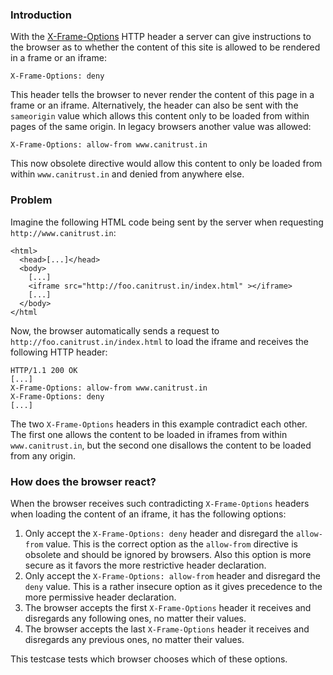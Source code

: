 ### Introduction
With the [X-Frame-Options](https://developer.mozilla.org/en-US/docs/Web/HTTP/Headers/X-Frame-Options) HTTP header a server can give instructions to the browser as to whether the content of this site is allowed to be rendered in a frame or an iframe:
```
X-Frame-Options: deny
```
This header tells the browser to never render the content of this page in a frame or an iframe. Alternatively, the header can also be sent with the ``sameorigin`` value which allows this content only to be loaded from within pages of the same origin. In legacy browsers another value was allowed:
```
X-Frame-Options: allow-from www.canitrust.in
```
This now obsolete directive would allow this content to only be loaded from within ``www.canitrust.in`` and denied from anywhere else.

### Problem
Imagine the following HTML code being sent by the server when requesting ``http://www.canitrust.in``:
```
<html>
  <head>[...]</head>
  <body>
    [...]
    <iframe src="http://foo.canitrust.in/index.html" ></iframe>
    [...]
  </body>
</html
```
Now, the browser automatically sends a request to ``http://foo.canitrust.in/index.html`` to load the iframe and receives the following HTTP header:
```
HTTP/1.1 200 OK
[...]
X-Frame-Options: allow-from www.canitrust.in
X-Frame-Options: deny
[...]
```
The two ``X-Frame-Options`` headers in this example contradict each other. The first one allows the content to be loaded in iframes from within ``www.canitrust.in``, but the second one disallows the content to be loaded from any origin.

### How does the browser react?
When the browser receives such contradicting ``X-Frame-Options`` headers when loading the content of an iframe, it has the following options:

1. Only accept the ``X-Frame-Options: deny`` header and disregard the ``allow-from`` value. This is the correct option as the ``allow-from`` directive is obsolete and should be ignored by browsers. Also this option is more secure as it favors the more restrictive header declaration.
2. Only accept the ``X-Frame-Options: allow-from`` header and disregard the ``deny`` value. This is a rather insecure option as it gives precedence to the more permissive header declaration.
3. The browser accepts the first ``X-Frame-Options`` header it receives and disregards any following ones, no matter their values.
4. The browser accepts the last ``X-Frame-Options`` header it receives and disregards any previous ones, no matter their values.

This testcase tests which browser chooses which of these options.